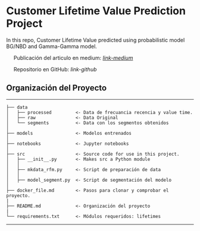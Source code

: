 # Customer Lifetime Value Prediction Project

In this repo, Customer Lifetime Value predicted using probabilistic model BG/NBD and Gamma-Gamma model.

<p style="margin-left: 20px;">Publicación del articulo en medium: 
<a href="https://medium.com/@ugursavci/customer-lifetime-value-prediction-in-python-89e4a50df12e"><i>link-medium</i></a></p>

<p style="margin-left: 20px;">Repositorio en GitHub:
<a ref="https://github.com/ugursavci/Customer_Lifetime_Value_Prediction"><i>link-github</i></a></p>


## Organización del Proyecto

------------

    ├── data
    │   ├── processed         <- Data de frecuancia recencia y value time.
    │   ├── raw               <- Data Original
    │   └── segments          <- Data con los segmentos obtenidos
    │
    ├── models                <- Modelos entrenados
    │
    ├── notebooks             <- Jupyter notebooks
    │
    ├── src                   <- Source code for use in this project.
    │   ├── __init__.py       <- Makes src a Python module
    │   │
    │   ├── mkdata_rfm.py     <- Script de preparación de data
    │   │
    │   ├── model_segment.py  <- Script de segmentación del modelo
    │
    ├── docker_file.md        <- Pasos para clonar y comprobar el proyecto.
    |
    ├── README.md             <- Organización del proyecto
    |
    └── requirements.txt      <- Módulos requeridos: lifetimes


--------